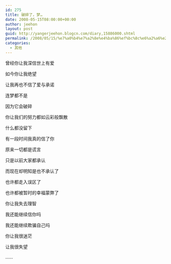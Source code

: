 ```yaml
---
id: 275
title: 破碎了，梦…
date: 2008-05-15T08:00:00+00:00
author: jeehon
layout: post
guid: http://yangerjeehon.blogcn.com/diary,15886000.shtml
permalink: /2008/05/15/%e7%a0%b4%e7%a2%8e%e4%ba%86%ef%bc%8c%e6%a2%a6%e2%80%a6/
categories:
  - 其他
---
```

曾经你让我深信世上有爱
  
如今你让我绝望
  
让我再也不信了爱与承诺
  
连梦都不是
  
因为它会破碎
  
你让我们的努力都如云彩般飘散
  
什么都没留下
  
有一段时间我真的信了你
  
原来一切都是谎言
  
只是以前大家都承认
  
而现在却明知是也不承认了
  
也许都走入误区了
  
也许都被暂时的幸福蒙弊了
  
你让我失去理智
  
我还能继续信你吗
  
我还能继续欺骗自己吗
  
你让我很迷茫
  
让我很失望
  
……